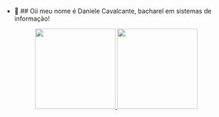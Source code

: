 - 👋 ## Oii meu nome é Daniele Cavalcante, bacharel em sistemas de informação!
<div align="center">
  <a href="https://github.com/Danielecavalcante">
  <img height="180em" src="https://github-readme-stats.vercel.app/api?username=Danielecavalcante&show_icons=true&theme=dracula&include_all_commits=true&count_private=true"/>
  <img height="180em" src="https://github-readme-stats.vercel.app/api/top-langs/?username=Danielecavalcante&layout=compact&langs_count=7&theme=dracula"/>
</div>
       
